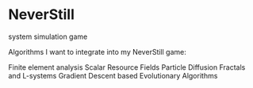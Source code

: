 # NeverStill
system simulation game

Algorithms I want to integrate into my NeverStill game:

Finite element analysis 
Scalar Resource Fields 
Particle Diffusion 
Fractals and L-systems
Gradient Descent based 
Evolutionary Algorithms 


